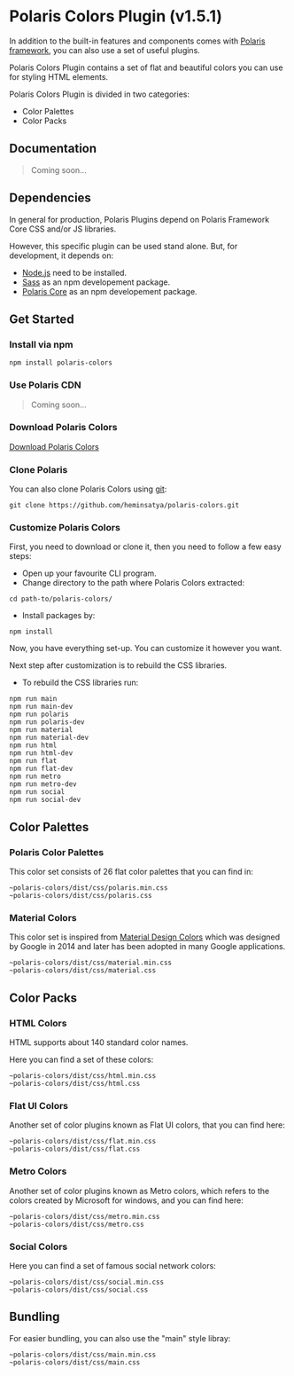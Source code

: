 # Polaris Colors Plugin (v1.5.1)

In addition to the built-in features and components comes with [Polaris framework](https://github.com/heminsatya/polaris), you can also use a set of useful plugins.

Polaris Colors Plugin contains a set of flat and beautiful colors you can use for styling HTML elements.

Polaris Colors Plugin is divided in two categories:

- Color Palettes
- Color Packs


## Documentation

> Coming soon...


## Dependencies

In general for production, Polaris Plugins depend on Polaris Framework Core CSS and/or JS libraries.

However, this specific plugin can be used stand alone. But, for development, it depends on:

* [Node.js](https://nodejs.org/en/) need to be installed.
* [Sass](https://www.npmjs.com/package/sass) as an npm developement package.
* [Polaris Core](https://www.npmjs.com/package/polaris-core) as an npm developement package.


## Get Started

### Install via npm

```
npm install polaris-colors
```


### Use Polaris CDN

> Coming soon...


### Download Polaris Colors

[Download Polaris Colors](https://github.com/heminsatya/polaris-colors/releases)


### Clone Polaris

You can also clone Polaris Colors using [git](https://git-scm.com/):

```
git clone https://github.com/heminsatya/polaris-colors.git
```


### Customize Polaris Colors

First, you need to download or clone it, then you need to follow a few easy steps:

* Open up your favourite CLI program.
* Change directory to the path where Polaris Colors extracted:
```
cd path-to/polaris-colors/
```
* Install packages by:
```
npm install
```
Now, you have everything set-up. You can customize it however you want.

Next step after customization is to rebuild the CSS libraries.

* To rebuild the CSS libraries run:

```
npm run main
npm run main-dev
npm run polaris
npm run polaris-dev
npm run material
npm run material-dev
npm run html
npm run html-dev
npm run flat
npm run flat-dev
npm run metro
npm run metro-dev
npm run social
npm run social-dev
```


## Color Palettes

### Polaris Color Palettes

This color set consists of 26 flat color palettes that you can find in:

```
~polaris-colors/dist/css/polaris.min.css
~polaris-colors/dist/css/polaris.css
```


### Material Colors

This color set is inspired from [Material Design Colors](https://m2.material.io/design/color/the-color-system.html) which was designed by Google in 2014 and later has been adopted in many Google applications.

```
~polaris-colors/dist/css/material.min.css
~polaris-colors/dist/css/material.css
```


## Color Packs

### HTML Colors

HTML supports about 140 standard color names.

Here you can find a set of these colors:

```
~polaris-colors/dist/css/html.min.css
~polaris-colors/dist/css/html.css
```


### Flat UI Colors

Another set of color plugins known as Flat UI colors, that you can find here:

```
~polaris-colors/dist/css/flat.min.css
~polaris-colors/dist/css/flat.css
```


### Metro Colors

Another set of color plugins known as Metro colors, which refers to the colors created by Microsoft for windows, and you can find here:

```
~polaris-colors/dist/css/metro.min.css
~polaris-colors/dist/css/metro.css
```


### Social Colors

Here you can find a set of famous social network colors:
```
~polaris-colors/dist/css/social.min.css
~polaris-colors/dist/css/social.css
```


## Bundling

For easier bundling, you can also use the "main" style libray:
```
~polaris-colors/dist/css/main.min.css
~polaris-colors/dist/css/main.css
```
